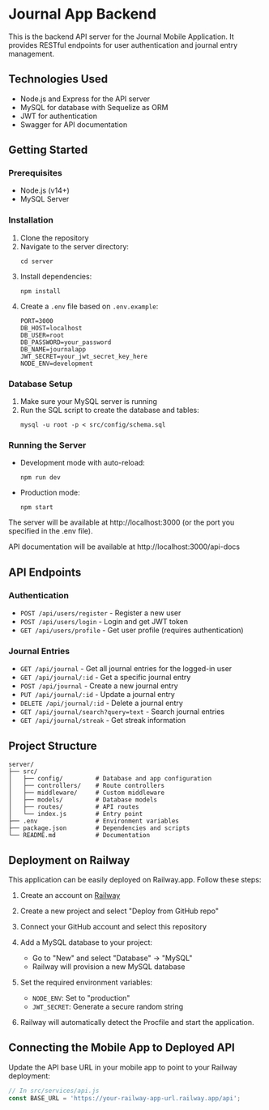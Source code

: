 # Journal App Backend

This is the backend API server for the Journal Mobile Application. It provides RESTful endpoints for user authentication and journal entry management.

## Technologies Used

- Node.js and Express for the API server
- MySQL for database with Sequelize as ORM
- JWT for authentication
- Swagger for API documentation

## Getting Started

### Prerequisites

- Node.js (v14+)
- MySQL Server

### Installation

1. Clone the repository
2. Navigate to the server directory:
   ```
   cd server
   ```
3. Install dependencies:
   ```
   npm install
   ```
4. Create a `.env` file based on `.env.example`:
   ```
   PORT=3000
   DB_HOST=localhost
   DB_USER=root
   DB_PASSWORD=your_password
   DB_NAME=journalapp
   JWT_SECRET=your_jwt_secret_key_here
   NODE_ENV=development
   ```
   
### Database Setup

1. Make sure your MySQL server is running
2. Run the SQL script to create the database and tables:
   ```
   mysql -u root -p < src/config/schema.sql
   ```
   
### Running the Server

- Development mode with auto-reload:
  ```
  npm run dev
  ```
  
- Production mode:
  ```
  npm start
  ```

The server will be available at http://localhost:3000 (or the port you specified in the .env file).

API documentation will be available at http://localhost:3000/api-docs

## API Endpoints

### Authentication

- `POST /api/users/register` - Register a new user
- `POST /api/users/login` - Login and get JWT token
- `GET /api/users/profile` - Get user profile (requires authentication)

### Journal Entries

- `GET /api/journal` - Get all journal entries for the logged-in user
- `GET /api/journal/:id` - Get a specific journal entry
- `POST /api/journal` - Create a new journal entry
- `PUT /api/journal/:id` - Update a journal entry
- `DELETE /api/journal/:id` - Delete a journal entry
- `GET /api/journal/search?query=text` - Search journal entries
- `GET /api/journal/streak` - Get streak information

## Project Structure

```
server/
├── src/
│   ├── config/         # Database and app configuration
│   ├── controllers/    # Route controllers
│   ├── middleware/     # Custom middleware
│   ├── models/         # Database models
│   ├── routes/         # API routes
│   └── index.js        # Entry point
├── .env                # Environment variables
├── package.json        # Dependencies and scripts
└── README.md           # Documentation
``` 

## Deployment on Railway

This application can be easily deployed on Railway.app. Follow these steps:

1. Create an account on [Railway](https://railway.app/)
2. Create a new project and select "Deploy from GitHub repo"
3. Connect your GitHub account and select this repository
4. Add a MySQL database to your project:
   - Go to "New" and select "Database" → "MySQL"
   - Railway will provision a new MySQL database

5. Set the required environment variables:
   - `NODE_ENV`: Set to "production"
   - `JWT_SECRET`: Generate a secure random string
   
6. Railway will automatically detect the Procfile and start the application.

## Connecting the Mobile App to Deployed API

Update the API base URL in your mobile app to point to your Railway deployment:

```javascript
// In src/services/api.js
const BASE_URL = 'https://your-railway-app-url.railway.app/api';
``` 